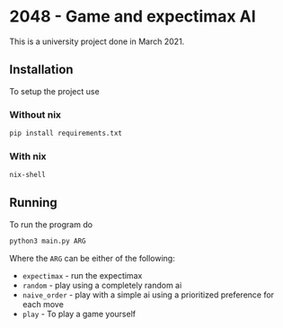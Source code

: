 # 2048 - Game and expectimax AI
This is a university project done in March 2021.

## Installation
To setup the project use 

### Without nix
```bash
pip install requirements.txt
```

### With nix
```bash
nix-shell
```

## Running
To run the program do
```bash
python3 main.py ARG
```
Where the `ARG` can be either of the following:
 * `expectimax` - run the expectimax
 * `random` - play using a completely random ai
 * `naive_order` - play with a simple ai using a prioritized preference for each move
 * `play` - To play a game yourself
